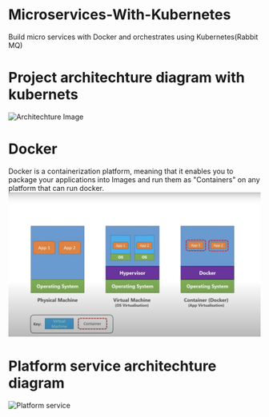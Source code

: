 # Microservices-With-Kubernetes
Build micro services with Docker and orchestrates using Kubernetes(Rabbit MQ)

# Project architechture diagram with kubernets
![Architechture Image](../Microservices-With-Kubernetes/PlatformService/Kubernets-Architecture-Diagram.jpeg)

# Docker
Docker is a containerization platform, meaning that it enables you to package your applications into Images and run them as "Containers" on any platform that can run docker.
![Referance Image](Docker-Defination.png)

# Platform service architechture diagram
![Platform service](../Microservices-With-Kubernetes/PlatformService/PlatformService.jpeg)